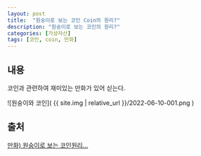 ```yaml
---
layout: post
title:  "원숭이로 보는 코인 Coin의 원리?"
description: "원숭이로 보는 코인의 원리?"
categories: [가상자산]
tags: [코인, coin, 만화]
---
```


## 내용

코인과 관련하여 재미있는 만화가 있어 싣는다. 

![원숭이와 코인]( {{ site.img | relative_url }}/2022-06-10-001.png )

## 출처

[만화) 원숭이로 보는 코인원리...](https://coinpan.com/free/305908613)
